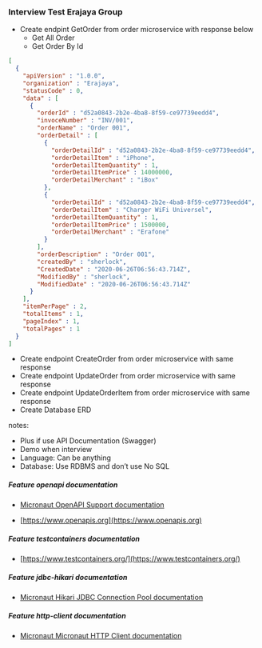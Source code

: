 ### Interview Test Erajaya Group

- Create endpint GetOrder from order microservice with response below
   * Get All Order
   * Get Order By Id 

```json
[
  {
    "apiVersion" : "1.0.0",
    "organization" : "Erajaya",
    "statusCode" : 0,
    "data" : [
      {
        "orderId" : "d52a0843-2b2e-4ba8-8f59-ce97739eedd4",
        "invoceNumber" : "INV/001",
        "orderName" : "Order 001",
        "orderDetail" : [
          {
            "orderDetailId" : "d52a0843-2b2e-4ba8-8f59-ce97739eedd4",
            "orderDetailItem" : "iPhone",
            "orderDetailItemQuantity" : 1,
            "orderDetailItemPrice" : 14000000,
            "orderDetailMerchant" : "iBox"
          },
          {
            "orderDetailId" : "d52a0843-2b2e-4ba8-8f59-ce97739eedd4",
            "orderDetailItem" : "Charger WiFi Universel",
            "orderDetailItemQuantity" : 1,
            "orderDetailItemPrice" : 1500000,
            "orderDetailMerchant" : "Erafone"
          }
        ],
        "orderDescription" : "Order 001",
        "createdBy" : "sherlock",
        "CreatedDate" : "2020-06-26T06:56:43.714Z",
        "ModifiedBy" : "sherlock",
        "ModifiedDate" : "2020-06-26T06:56:43.714Z"
      }
    ],
    "itemPerPage" : 2,
    "totalItems" : 1,
    "pageIndex" : 1,
    "totalPages" : 1
  }
]
```

- Create endpoint CreateOrder from order microservice with same response 
- Create endpoint UpdateOrder from order microservice with same response 
- Create endpoint UpdateOrderItem from order microservice with same response 
- Create Database ERD 

notes:
* Plus if use API Documentation (Swagger)
* Demo when interview
* Language: Can be anything
* Database: Use RDBMS and don’t use No SQL

##### Feature openapi documentation

- [Micronaut OpenAPI Support documentation](https://micronaut-projects.github.io/micronaut-openapi/latest/guide/index.html)

- [https://www.openapis.org](https://www.openapis.org)

##### Feature testcontainers documentation

- [https://www.testcontainers.org/](https://www.testcontainers.org/)

##### Feature jdbc-hikari documentation

- [Micronaut Hikari JDBC Connection Pool documentation](https://micronaut-projects.github.io/micronaut-sql/latest/guide/index.html#jdbc)

##### Feature http-client documentation

- [Micronaut Micronaut HTTP Client documentation](https://docs.micronaut.io/latest/guide/index.html#httpClient)

